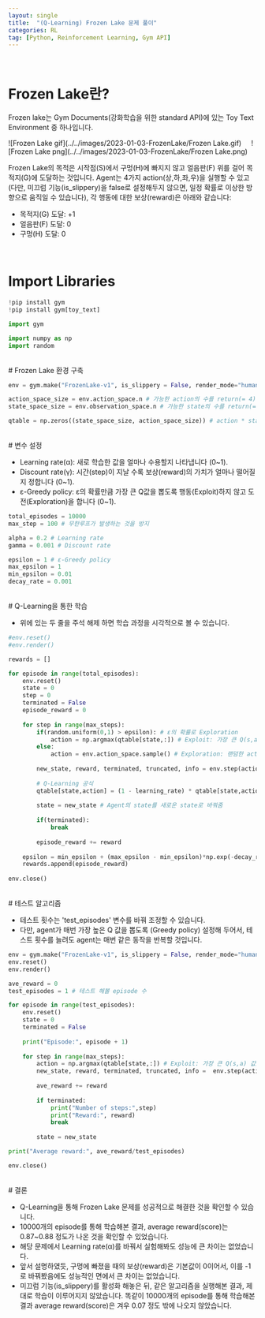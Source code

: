 ```yaml
---
layout: single
title:  "(Q-Learning) Frozen Lake 문제 풀이"
categories: RL
tag: [Python, Reinforcement Learning, Gym API]
---
```


<br>

# Frozen Lake란?

Frozen lake는 Gym Documents(강화학습을 위한 standard API)에 있는 Toy Text Environment 중 하나입니다.

![Frozen Lake gif](../../images/2023-01-03-FrozenLake/Frozen Lake.gif)&nbsp;&nbsp;&nbsp;&nbsp;&nbsp;![Frozen Lake png](../../images/2023-01-03-FrozenLake/Frozen Lake.png)

Frozen Lake의 목적은 시작점(S)에서 구멍(H)에 빠지지 않고 얼음판(F) 위를 걸어 목적지(G)에 도달하는 것입니다. Agent는 4가지 action(상,하,좌,우)을 실행할 수 있고(다만, 미끄럼 기능(is_slippery)을 false로 설정해두지 않으면, 일정 확률로 이상한 방향으로 움직일 수 있습니다), 각 행동에 대한 보상(reward)은 아래와 같습니다:

* 목적지(G) 도달: +1
* 얼음판(F) 도달: 0
* 구멍(H) 도달: 0

<br>

# Import Libraries


```python
!pip install gym
!pip install gym[toy_text]
```


```python
import gym

import numpy as np
import random
```
<br>
# Frozen Lake 환경 구축


```python
env = gym.make("FrozenLake-v1", is_slippery = False, render_mode="human")
```


```python
action_space_size = env.action_space.n # 가능한 action의 수를 return(= 4)
state_space_size = env.observation_space.n # 가능한 state의 수를 return(= 16)

qtable = np.zeros((state_space_size, action_space_size)) # action * state 크기의 qtable 제작 (전부 0으로 초기화)
```
<br>
# 변수 설정


* Learning rate(α): 새로 학습한 값을 얼마나 수용할지 나타냅니다 (0~1).
* Discount rate(γ): 시간(step)이 지날 수록 보상(reward)의 가치가 얼마나 떨어질지 정합니다 (0~1).
* ε-Greedy policy: ε의 확률만큼 가장 큰 Q값을 뽑도록 행동(Exploit)하지 않고 도전(Exploration)을 합니다 (0~1).


```python
total_episodes = 10000
max_step = 100 # 무한루프가 발생하는 것을 방지

alpha = 0.2 # Learning rate
gamma = 0.001 # Discount rate

epsilon = 1 # ε-Greedy policy
max_epsilon = 1
min_epsilon = 0.01
decay_rate = 0.001
```
<br>
# Q-Learning을 통한 학습 


* 위에 있는 두 줄을 주석 해제 하면 학습 과정을 시각적으로 볼 수 있습니다.


```python
#env.reset()
#env.render()

rewards = []

for episode in range(total_episodes):
    env.reset()
    state = 0
    step = 0
    terminated = False
    episode_reward = 0
    
    for step in range(max_steps):
        if(random.uniform(0,1) > epsilon): # ε의 확률로 Exploration
            action = np.argmax(qtable[state,:]) # Exploit: 가장 큰 Q(s,a) 값을 도출하는 action을 return
        else:
            action = env.action_space.sample() # Exploration: 랜덤한 action을 샘플
        
        new_state, reward, terminated, truncated, info = env.step(action) # .step()의 return값들
        
        # Q-Learning 공식
        qtable[state,action] = (1 - learning_rate) * qtable[state,action] + learning_rate * (reward + gamma * np.max(qtable[new_state,:]) - qtable[state, action])
        
        state = new_state # Agent의 state를 새로운 state로 바꿔줌
        
        if(terminated):
            break
            
        episode_reward += reward
        
    epsilon = min_epsilon + (max_epsilon - min_epsilon)*np.exp(-decay_rate * (episode)) # 지수적으로 ε를 줄여 점점 Greedy policy에 가까워지게끔 함 (= Exploration을 덜 하게 됨)
    rewards.append(episode_reward)
        
env.close()
```
<br>
# 테스트 알고리즘


* 테스트 횟수는 'test_episodes' 변수를 바꿔 조정할 수 있습니다.
* 다만, agent가 매번 가장 높은 Q 값을 뽑도록 (Greedy policy) 설정해 두어서, 테스트 횟수를 늘려도 agent는 매번 같은 동작을 반복할 것입니다.


```python
env = gym.make("FrozenLake-v1", is_slippery = False, render_mode="human")
env.reset()
env.render()

ave_reward = 0
test_episodes = 1 # 테스트 해볼 episode 수

for episode in range(test_episodes):
    env.reset()
    state = 0
    terminated = False
    
    print("Episode:", episode + 1)
    
    for step in range(max_steps):
        action = np.argmax(qtable[state,:]) # Exploit: 가장 큰 Q(s,a) 값을 도출하는 action을 return
        new_state, reward, terminated, truncated, info =  env.step(action)
        
        ave_reward += reward
        
        if terminated:
            print("Number of steps:",step)
            print("Reward:", reward)
            break
            
        state = new_state

print("Average reward:", ave_reward/test_episodes)

env.close()
```
<br>
# 결론


* Q-Learning을 통해 Frozen Lake 문제를 성공적으로 해결한 것을 확인할 수 있습니다.
* 10000개의 episode를 통해 학습해본 결과, average reward(score)는 0.87~0.88 정도가 나온 것을 확인할 수 있었습니다.
* 해당 문제에서 Learning rate(α)를 바꿔서 실험해봐도 성능에 큰 차이는 없었습니다.
* 앞서 설명하였듯, 구멍에 빠졌을 때의 보상(reward)은 기본값이 0이어서, 이를 -1로 바꿔봤음에도 성능적인 면에서 큰 차이는 없었습니다.
* 미끄럼 기능(is_slippery)를 활성화 해놓은 뒤, 같은 알고리즘을 실행해본 결과, 제대로 학습이 이루어지지 않았습니다. 똑같이 10000개의 episode를 통해 학습해본 결과 average reward(score)은 겨우 0.07 정도 밖에 나오지 않았습니다.

